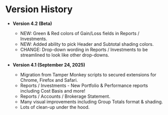 # Version History

* **Version 4.2 (Beta)**
     - NEW: Green & Red colors of Gain/Loss fields in Reports / Investments.
     - NEW: Added ability to pick Header and Subtotal shading colors.
     - CHANGE: Drop-down wording in Reports / Investments to be streamlined to look like other drop-downs.
     
 
* **Version 4.1 (September 24, 2025)**
     - Migration from Tamper Monkey scripts to secured extensions for Chrome, Firefox and Safari.
     - Reports / Investments - New Portfolio & Performance reports including Cost Basis and more!
     - Reports / Accounts / Brokerage Statement.
     - Many visual improvements including Group Totals format & shading.
     - Lots of clean-up under the hood.
 
       
